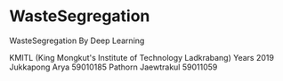 # WasteSegregation
WasteSegregation By Deep Learning

KMITL (King Mongkut's Institute of Technology Ladkrabang)
Years 2019
Jukkapong Arya 59010185
Pathorn Jaewtrakul 59011059
